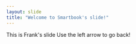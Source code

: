 ```yaml
---
layout: slide
title: "Welcome to Smartbook's slide!"
---
```

This is Frank's slide
Use the left arrow to go back!
